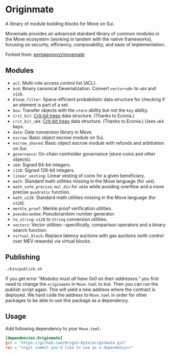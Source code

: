 # Originmate

A library of module building blocks for Move on Sui.

Movemate provides an advanced standard library of common modules in the Move ecosystem (working in tandem with the native frameworks), focusing on security, efficiency, composability, and ease of implementation.

Forked from: [pentagonxyz/movemate](https://github.com/pentagonxyz/movemate)

## Modules

- `acl`: Multi-role access control list (ACL).
- `bcd`: Binary canonical Deserialization. Convert `vector<u8>` to `u64` and `u128`.
- `bloom_filter`: Space-efficient probabilistic data structure for checking if an element is part of a set.
- `box`: Transfer objects with the `store` ability but not the `key` ability.
- `crit_bit`: [Crit-bit trees](https://cr.yp.to/critbit.html) data structure. (Thanks to Econia.)
- `crit_bit_u64`: [Crit-bit trees](https://cr.yp.to/critbit.html) data structure. (Thanks to Econia.) Uses `u64` keys.
- `date`: Date conversion library in Move.
- `escrow`: Basic object escrow module on Sui.
- `escrow_shared`: Basic object escrow module with refunds and arbitration on Sui.
- `governance`: On-chain coinholder governance (store coins and other objects).
- `i64`: Signed 64-bit integers.
- `i128`: Signed 128-bit integers.
- `linear_vesting`: Linear vesting of coins for a given beneficiary.
- `math`: Standard math utilities missing in the Move language (for `u64`).
- `math_safe_precise`: `mul_div` for `u64`s while avoiding overflow and a more precise `quadratic` function.
- `math_u128`: Standard math utilities missing in the Move language (for `u128`).
- `merkle_proof`: Merkle proof verification utilities.
- `pseudorandom`: Pseudorandom number generator.
- `to_string`: `u128` to `String` conversion utilities.
- `vectors`: Vector utilities--specifically, comparison operators and a binary search function.
- `virtual_block`: Replace latency auctions with gas auctions (with control over MEV rewards) via virtual blocks.

## Publishing

```
./bin/publish.sh
```

If you get error _"Modules must all have 0x0 as their addresses."_ you first need to change the `originmate` in `Move.toml` to `0x0`.
Then you can run the publish script again.
This will yield a new address where the contract is deployed.
We hard code the address to `Move.toml` in order for other packages to be able
to use this package as a dependency.

## Usage

Add following dependency to your `Move.toml`:

```toml
[dependencies.Originmate]
git = "https://github.com/Origin-Byte/originmate.git"
rev = "<<git commit you'd like to use as a dependency>>"
```
